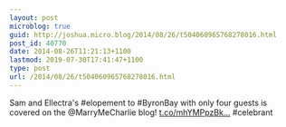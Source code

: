 ```yaml
---
layout: post
microblog: true
guid: http://joshua.micro.blog/2014/08/26/t504060965768278016.html
post_id: 40770
date: 2014-08-26T11:21:13+1100
lastmod: 2019-07-30T17:41:47+1100
type: post
url: /2014/08/26/t504060965768278016.html
---
```

Sam and Ellectra's #elopement to #ByronBay with only four guests is covered on the @MarryMeCharlie blog! [t.co/mhYMPpzBk...](http://t.co/mhYMPpzBko) #celebrant
